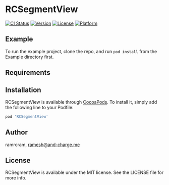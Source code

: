 # RCSegmentView

[![CI Status](https://img.shields.io/travis/ramrcram/RCSegmentView.svg?style=flat)](https://travis-ci.org/ramrcram/RCSegmentView)
[![Version](https://img.shields.io/cocoapods/v/RCSegmentView.svg?style=flat)](https://cocoapods.org/pods/RCSegmentView)
[![License](https://img.shields.io/cocoapods/l/RCSegmentView.svg?style=flat)](https://cocoapods.org/pods/RCSegmentView)
[![Platform](https://img.shields.io/cocoapods/p/RCSegmentView.svg?style=flat)](https://cocoapods.org/pods/RCSegmentView)

## Example

To run the example project, clone the repo, and run `pod install` from the Example directory first.

## Requirements

## Installation

RCSegmentView is available through [CocoaPods](https://cocoapods.org). To install
it, simply add the following line to your Podfile:

```ruby
pod 'RCSegmentView'
```

## Author

ramrcram, ramesh@and-charge.me

## License

RCSegmentView is available under the MIT license. See the LICENSE file for more info.
